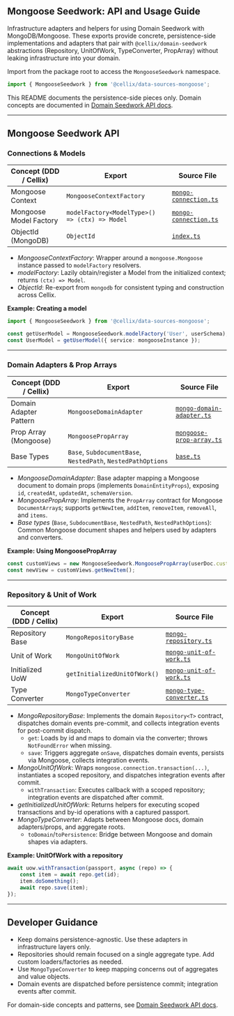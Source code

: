 ## Mongoose Seedwork: API and Usage Guide

Infrastructure adapters and helpers for using Domain Seedwork with MongoDB/Mongoose. These exports provide concrete, persistence-side implementations and adapters that pair with `@cellix/domain-seedwork` abstractions (Repository, UnitOfWork, TypeConverter, PropArray) without leaking infrastructure into your domain.

Import from the package root to access the `MongooseSeedwork` namespace.

```ts
import { MongooseSeedwork } from '@cellix/data-sources-mongoose';
```

This README documents the persistence-side pieces only. Domain concepts are documented in [Domain Seedwork API docs](../../../domain-seedwork/src/domain-seedwork/README.md).

---

## Mongoose Seedwork API

### Connections & Models

| Concept (DDD / Cellix) | Export                                         | Source File                          |
|------------------------|------------------------------------------------|--------------------------------------|
| Mongoose Context       | `MongooseContextFactory`                       | [`mongo-connection.ts`](./mongo-connection.ts) |
| Mongoose Model Factory | `modelFactory<ModelType>() => (ctx) => Model`  | [`mongo-connection.ts`](./mongo-connection.ts) |
| ObjectId (MongoDB)     | `ObjectId`                                     | [`index.ts`](./index.ts)             |

- *MongooseContextFactory*: Wrapper around a `mongoose.Mongoose` instance passed to `modelFactory` resolvers.
- *modelFactory*: Lazily obtain/register a Model from the initialized context; returns `(ctx) => Model`.
- *ObjectId*: Re-export from `mongodb` for consistent typing and construction across Cellix.

**Example: Creating a model**

```ts
import { MongooseSeedwork } from '@cellix/data-sources-mongoose';

const getUserModel = MongooseSeedwork.modelFactory('User', userSchema);
const UserModel = getUserModel({ service: mongooseInstance });
```

---

### Domain Adapters & Prop Arrays

| Concept (DDD / Cellix) | Export                    | Source File                                  |
|------------------------|--------------------------|----------------------------------------------|
| Domain Adapter Pattern | `MongooseDomainAdapter`  | [`mongo-domain-adapter.ts`](./mongo-domain-adapter.ts) |
| Prop Array (Mongoose)  | `MongoosePropArray`      | [`mongoose-prop-array.ts`](./mongoose-prop-array.ts)   |
| Base Types             | `Base`, `SubdocumentBase`, `NestedPath`, `NestedPathOptions` | [`base.ts`](./base.ts) |

- *MongooseDomainAdapter*: Base adapter mapping a Mongoose document to domain props (implements `DomainEntityProps`), exposing `id`, `createdAt`, `updatedAt`, `schemaVersion`.
- *MongoosePropArray*: Implements the `PropArray` contract for Mongoose `DocumentArray`s; supports `getNewItem`, `addItem`, `removeItem`, `removeAll`, and `items`.
- *Base types* (`Base`, `SubdocumentBase`, `NestedPath`, `NestedPathOptions`): Common Mongoose document shapes and helpers used by adapters and converters.

**Example: Using MongoosePropArray**

```ts
const customViews = new MongooseSeedwork.MongoosePropArray(userDoc.customViews, UserCustomViewAdapter);
const newView = customViews.getNewItem();
```

---

### Repository & Unit of Work

| Concept (DDD / Cellix) | Export                       | Source File                          |
|------------------------|------------------------------|--------------------------------------|
| Repository Base        | `MongoRepositoryBase`        | [`mongo-repository.ts`](./mongo-repository.ts) |
| Unit of Work           | `MongoUnitOfWork`            | [`mongo-unit-of-work.ts`](./mongo-unit-of-work.ts) |
| Initialized UoW        | `getInitializedUnitOfWork()` | [`mongo-unit-of-work.ts`](./mongo-unit-of-work.ts) |
| Type Converter         | `MongoTypeConverter`         | [`mongo-type-converter.ts`](./mongo-type-converter.ts) |

- *MongoRepositoryBase*: Implements the domain `Repository<T>` contract, dispatches domain events pre-commit, and collects integration events for post-commit dispatch.
	- `get`: Loads by id and maps to domain via the converter; throws `NotFoundError` when missing.
	- `save`: Triggers aggregate `onSave`, dispatches domain events, persists via Mongoose, collects integration events.
- *MongoUnitOfWork*: Wraps `mongoose.connection.transaction(...)`, instantiates a scoped repository, and dispatches integration events after commit.
	- `withTransaction`: Executes callback with a scoped repository; integration events are dispatched after commit.
- *getInitializedUnitOfWork*: Returns helpers for executing scoped transactions and by-id operations with a captured passport.
- *MongoTypeConverter*: Adapts between Mongoose docs, domain adapters/props, and aggregate roots.
	- `toDomain`/`toPersistence`: Bridge between Mongoose and domain shapes via adapters.

**Example: UnitOfWork with a repository**

```ts
await uow.withTransaction(passport, async (repo) => {
	const item = await repo.get(id);
	item.doSomething();
	await repo.save(item);
});
```

---

## Developer Guidance

- Keep domains persistence-agnostic. Use these adapters in infrastructure layers only.
- Repositories should remain focused on a single aggregate type. Add custom loaders/factories as needed.
- Use `MongoTypeConverter` to keep mapping concerns out of aggregates and value objects.
- Domain events are dispatched before persistence commit; integration events after commit.

For domain-side concepts and patterns, see [Domain Seedwork API docs](../../../domain-seedwork/src/domain-seedwork/README.md).